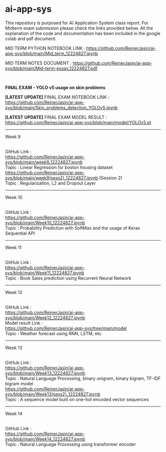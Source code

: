 # ai-app-sys

This repository is purposed for AI Application System class report. For Midterm exam submission please check the links provided below. All the explanation of the code and documentation has been included in the google colab and pdf document.

MID TERM PYTHON NOTEBOOK LINK :
https://github.com/ReinerJasin/ai-app-sys/blob/main/Mid_term_12224827.ipynb

MID TERM NOTES DOCUMENT :
https://github.com/ReinerJasin/ai-app-sys/blob/main/Mid-term-essay_12224827.pdf

<br>

**FINAL EXAM - YOLO v5 usage on skin problems**

**[LATEST UPDATE]** FINAL EXAM NOTEBOOK LINK :
https://github.com/ReinerJasin/ai-app-sys/blob/main/Skin_problems_detection_YOLOv5.ipynb

**[LATEST UPDATE]** FINAL EXAM MODEL RESULT :
https://github.com/ReinerJasin/ai-app-sys/blob/main/model/YOLOv5.pt

---

Week 9
<br><br>

GitHub Link :
<br>
https://github.com/ReinerJasin/ai-app-sys/blob/main/week9_12224827.ipynb
<br>
Topic : Linear Regression for boston housing dataset
<br>
https://github.com/ReinerJasin/ai-app-sys/blob/main/week9(sess2)_12224827.ipynb (Session 2)
<br>
Topic : Regularization, L2 and Dropout Layer

---

Week 10
<br><br>

GitHub Link :
<br>
https://github.com/ReinerJasin/ai-app-sys/blob/main/Week10_12224827.ipynb
<br>
Topic : Probability Prediction with SoftMax and the usage of Keras Sequential API
<br>

---

Week 11
<br><br>

GitHub Link :
<br>
https://github.com/ReinerJasin/ai-app-sys/blob/main/Week11_12224827.ipynb
<br>
Topic : Book Sales prediction using Recurrent Neural Network
<br>

---

Week 12
<br><br>

GitHub Link :
<br>
https://github.com/ReinerJasin/ai-app-sys/blob/main/Week12_12224827.ipynb
<br>
Model result Link :
<br>
https://github.com/ReinerJasin/ai-app-sys/tree/main/model
<br>
Topic : Weather forecast using RNN, LSTM, etc.
<br>

---

Week 13
<br><br>

GitHub Link :
<br>
https://github.com/ReinerJasin/ai-app-sys/blob/main/Week13_12224827.ipynb
<br>
Topic : Natural Language Processing, binary unigram, binary bigram, TF-IDF bigram model
<br>
https://github.com/ReinerJasin/ai-app-sys/blob/main/Week13(sess2)_12224827.ipynb
<br>
Topic : A sequence model built on one-hot encoded vector sequences
<br>

---

Week 14
<br><br>

GitHub Link :
<br>
https://github.com/ReinerJasin/ai-app-sys/blob/main/Week14_12224827.ipynb
<br>
Topic : Natural Language Processing using transformer encoder
